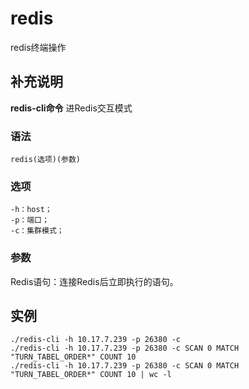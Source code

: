 redis
===

redis终端操作

## 补充说明

**redis-cli命令** 进Redis交互模式

###  语法

```shell
redis(选项)(参数)
```

###  选项

```shell
-h：host；
-p：端口；
-c：集群模式；
```

###  参数

Redis语句：连接Redis后立即执行的语句。

## 实例

```shell
./redis-cli -h 10.17.7.239 -p 26380 -c
./redis-cli -h 10.17.7.239 -p 26380 -c SCAN 0 MATCH "TURN_TABEL_ORDER*" COUNT 10
./redis-cli -h 10.17.7.239 -p 26380 -c SCAN 0 MATCH "TURN_TABEL_ORDER*" COUNT 10 | wc -l
```

<!-- Linux命令行搜索引擎：https://jaywcjlove.github.io/linux-command/ -->
